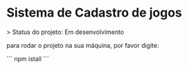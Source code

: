 <h1> Sistema de Cadastro de jogos</h1>
> Status do projeto: Em desenvolvimento

para rodar o projeto na sua máquina, por favor digite:


´´´
npm istall
´´´
